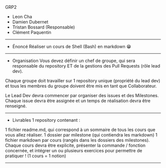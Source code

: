 GRP2
* Leon Cha
* Damien Dubernet
* Tristan Bossard (Responsable)
* Clément Paquentin

---

* Énoncé
Réaliser un cours de Shell (Bash) en markdown 😁

---

* Organisation
Vous devez définir un chef de groupe, qui sera responsable du repository ET de la gestions des Pull Requests (rôle lead dev).

Chaque groupe doit travailler sur 1 repository unique (propriété du lead dev) et tous les membres du groupe doivent être mis en tant que Collaborateur.

Le Lead Dev devra commencer par organiser des issues et des Milestones. Chaque issue devra être assignée et un temps de réalisation devra être renseigné.

---

* Livrables
1 repository contenant :

1 fichier readme.md, qui correspond à un sommaire de tous les cours que vous allez réaliser.
1 dossier par milestone (qui contiendra les markdown)
1 fichier markdown par cours (rangés dans les dossiers des milestones). Chaque cours devra être explicite, présenter la commande / fonction concernée, et intégrer un ou plusieurs exercices pour permettre de pratiquer ! (1 cours = 1 notion)


--- 
